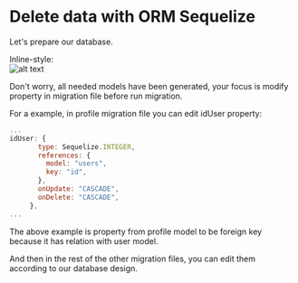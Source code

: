 # Delete data with ORM Sequelize

Let's prepare our database.

Inline-style:  
![alt text](https://github.com/DumbwaysDotId/query-with-orm-and-relation-template/tree/5.prepare-database/database_design.jpg "Database Design")

Don't worry, all needed models have been generated, your focus is modify property in migration file before run migration.

For a example, in profile migration file you can edit idUser property:  
```javascript
...
idUser: {
       type: Sequelize.INTEGER,
       references: {
         model: "users",
         key: "id",
       },
       onUpdate: "CASCADE",
       onDelete: "CASCADE",
     },
...
```  
The above example is property from profile model to be foreign key because it has relation with user model.

And then in the rest of the other migration files, you can edit them according to our database design. 